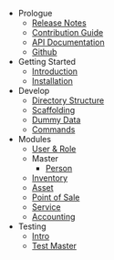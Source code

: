 - Prologue
  - [Release Notes](/en/prologue/release-notes.md)
  - [Contribution Guide](/en/prologue/contribution-guide.md)
  - [API Documentation](https://documenter.getpostman.com/view/421224/pointred/77cf6Pd)
  - [Github](https://github.com/point-red/point)
- Getting Started
  - [Introduction](/en/getting-started/introduction.md)
  - [Installation](/en/getting-started/installation.md)
- Develop
  - [Directory Structure](/en/develop/directory-structure.md)
  - [Scaffolding](/en/develop/scaffolding.md)
  - [Dummy Data](/en/develop/dummy-data.md)
  - [Commands](/en/develop/commands.md)
- Modules
  - [User & Role](/en/modules/user-and-role.md)
  - Master
      - [Person](/en/modules/person.md)
  - [Inventory](/en/modules)
  - [Asset](/en/modules)
  - [Point of Sale](/en/modules)
  - [Service](/en/modules)
  - [Accounting](/en/modules)
- Testing
    - [Intro](/en/testing/intro.md)
    - [Test Master](/en/testing/testing-master.md)

